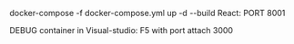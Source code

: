 docker-compose -f docker-compose.yml up -d --build
React: PORT 8001

DEBUG container in Visual-studio:
F5 with port attach 3000

